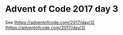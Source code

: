 # Advent of Code 2017 day 3

See [https://adventofcode.com/2017/day/3](https://adventofcode.com/2017/day/3)
